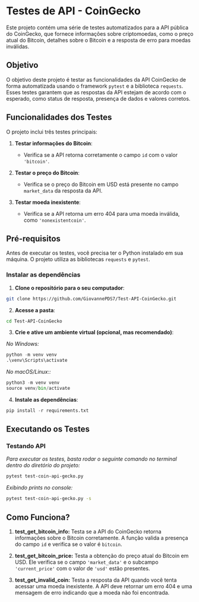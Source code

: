 # Testes de API - CoinGecko

Este projeto contém uma série de testes automatizados para a API pública do CoinGecko, que fornece informações sobre criptomoedas, como o preço atual do Bitcoin, detalhes sobre o Bitcoin e a resposta de erro para moedas inválidas.

## Objetivo

O objetivo deste projeto é testar as funcionalidades da API CoinGecko de forma automatizada usando o framework `pytest` e a biblioteca `requests`. Esses testes garantem que as respostas da API estejam de acordo com o esperado, como status de resposta, presença de dados e valores corretos.

## Funcionalidades dos Testes

O projeto inclui três testes principais:

1. **Testar informações do Bitcoin**:
   - Verifica se a API retorna corretamente o campo `id` com o valor `'bitcoin'`.

2. **Testar o preço do Bitcoin**:
   - Verifica se o preço do Bitcoin em USD está presente no campo `market_data` da resposta da API.

3. **Testar moeda inexistente**:
   - Verifica se a API retorna um erro 404 para uma moeda inválida, como `'nonexistentcoin'`.

## Pré-requisitos

Antes de executar os testes, você precisa ter o Python instalado em sua máquina. O projeto utiliza as bibliotecas `requests` e `pytest`.

### Instalar as dependências

1. **Clone o repositório para o seu computador**:

```bash
git clone https://github.com/GiovannePDS7/Test-API-CoinGecko.git
```
2. **Acesse a pasta**:
```bash
cd Test-API-CoinGecko
```
3. **Crie e ative um ambiente virtual (opcional, mas recomendado)**:

*No Windows:*
```python
python -m venv venv
.\venv\Scripts\activate
```
*No macOS/Linux::*
```python
python3 -m venv venv
source venv/bin/activate
```
4. **Instale as dependências**:
```python
pip install -r requirements.txt
```
## Executando os Testes

### Testando API

*Para executar os testes, basta rodar o seguinte comando no terminal dentro do diretório do projeto:*
```bash
pytest test-coin-api-gecko.py
```
*Exibindo prints no console:*
```bash
pytest test-coin-api-gecko.py -s
```
## Como Funciona?

1. **test_get_bitcoin_info:** Testa se a API do CoinGecko retorna informações sobre o Bitcoin corretamente. A função valida a presença do campo `id` e verifica se o valor é `bitcoin`.
   
2. **test_get_bitcoin_price:** Testa a obtenção do preço atual do Bitcoin em USD. Ele verifica se o campo `'market_data'` e o subcampo `'current_price'` com o valor de `'usd'` estão presentes.
   
3. **test_get_invalid_coin:** Testa a resposta da API quando você tenta acessar uma moeda inexistente. A API deve retornar um erro 404 e uma mensagem de erro indicando que a moeda não foi encontrada.
